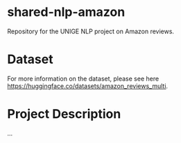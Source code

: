 # shared-nlp-amazon
Repository for the UNIGE NLP project on Amazon reviews.

# Dataset
For more information on the dataset, please see here https://huggingface.co/datasets/amazon_reviews_multi.

# Project Description
...
